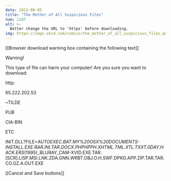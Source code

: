 ```yaml
---
date: 2013-08-05
title: "The Mother of All Suspicious Files"
num: 1247
alt: >-
  Better change the URL to 'https' before downloading.
img: https://imgs.xkcd.com/comics/the_mother_of_all_suspicious_files.png
---
```

[[Browser download warning box containing the following text]]

Warning!

This type of file can harm your computer! Are you sure you want to download:

http:

65.222.202.53

~TILDE

PUB

CIA-BIN

ETC

INIT.DLL?FILE=_AUTOEXEC.BAT.MY%20OSX%20DOCUMENTS-INSTALL.EXE.RAR.INI.TAR.DOCX.PHPHPPH.XHTML.TML.XTL.TXXT.0DAY.HACK.ERS_(1995)_BLURAY_CAM-XVID.EXE.TAR.[SCR].LISP.MSI.LNK.ZDA.GNN.WRBT.OBJ.O.H.SWF.DPKG.APP.ZIP.TAR.TAR.CO.GZ.A.OUT.EXE

[[Cancel and Save buttons]]

